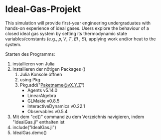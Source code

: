 # Ideal-Gas-Projekt
This simulation will provide first-year engineering undergraduates with  hands-on experience of ideal gases. Users explore the behaviour of a closed ideal gas system by setting its thermodynamic state variables/constants (e.g., 𝑝, 𝑉, 𝑇, 𝐸𝐼 , 𝑆), applying work  and/or heat to the system.


Starten des Programms:
1. installieren von Julia
2. installieren der nötigen Packages ()
    1. Julia Konsole öffnen
    2. using Pkg
    3. Pkg.add("Paketname@vX.Y.Z")
        - Agents v5.14.0
        - LinearAlgebra
        - GLMakie v0.8.5
        - InteractiveDynamics v0.22.1
        - Observables v0.5.4
3. Mit dem "cd()" command zu dem Verzeichnis navigieren, indem "IdealGas.jl" enthalten ist
4. include("IdealGas.jl")
5. IdealGas.demo()